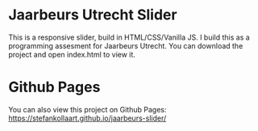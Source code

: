 # Jaarbeurs Utrecht Slider

This is a responsive slider, build in HTML/CSS/Vanilla JS. I build this as a programming assesment for Jaarbeurs Utrecht. You can download the project and open index.html to view it.

# Github Pages

You can also view this project on Github Pages: https://stefankollaart.github.io/jaarbeurs-slider/
